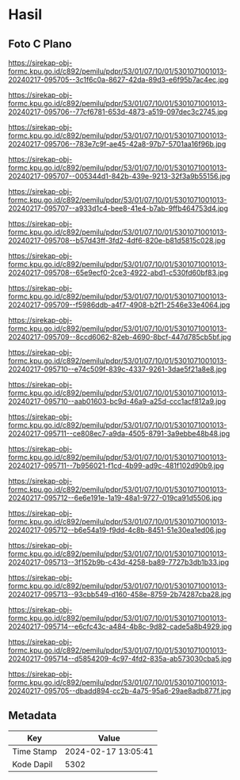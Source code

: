 # Hasil

## Foto C Plano

https://sirekap-obj-formc.kpu.go.id/c892/pemilu/pdpr/53/01/07/10/01/5301071001013-20240217-095705--3c1f6c0a-8627-42da-89d3-e6f95b7ac4ec.jpg

https://sirekap-obj-formc.kpu.go.id/c892/pemilu/pdpr/53/01/07/10/01/5301071001013-20240217-095706--77cf6781-653d-4873-a519-097dec3c2745.jpg

https://sirekap-obj-formc.kpu.go.id/c892/pemilu/pdpr/53/01/07/10/01/5301071001013-20240217-095706--783e7c9f-ae45-42a8-97b7-5701aa16f96b.jpg

https://sirekap-obj-formc.kpu.go.id/c892/pemilu/pdpr/53/01/07/10/01/5301071001013-20240217-095707--005344d1-842b-439e-9213-32f3a9b55156.jpg

https://sirekap-obj-formc.kpu.go.id/c892/pemilu/pdpr/53/01/07/10/01/5301071001013-20240217-095707--a933d1c4-bee8-41e4-b7ab-9ffb464753d4.jpg

https://sirekap-obj-formc.kpu.go.id/c892/pemilu/pdpr/53/01/07/10/01/5301071001013-20240217-095708--b57d43ff-3fd2-4df6-820e-b81d5815c028.jpg

https://sirekap-obj-formc.kpu.go.id/c892/pemilu/pdpr/53/01/07/10/01/5301071001013-20240217-095708--65e9ecf0-2ce3-4922-abd1-c530fd60bf83.jpg

https://sirekap-obj-formc.kpu.go.id/c892/pemilu/pdpr/53/01/07/10/01/5301071001013-20240217-095709--f5986ddb-a4f7-4908-b2f1-2546e33e4064.jpg

https://sirekap-obj-formc.kpu.go.id/c892/pemilu/pdpr/53/01/07/10/01/5301071001013-20240217-095709--8ccd6062-82eb-4690-8bcf-447d785cb5bf.jpg

https://sirekap-obj-formc.kpu.go.id/c892/pemilu/pdpr/53/01/07/10/01/5301071001013-20240217-095710--e74c509f-839c-4337-9261-3dae5f21a8e8.jpg

https://sirekap-obj-formc.kpu.go.id/c892/pemilu/pdpr/53/01/07/10/01/5301071001013-20240217-095710--aab01603-bc9d-46a9-a25d-ccc1acf812a9.jpg

https://sirekap-obj-formc.kpu.go.id/c892/pemilu/pdpr/53/01/07/10/01/5301071001013-20240217-095711--ce808ec7-a9da-4505-8791-3a9ebbe48b48.jpg

https://sirekap-obj-formc.kpu.go.id/c892/pemilu/pdpr/53/01/07/10/01/5301071001013-20240217-095711--7b956021-f1cd-4b99-ad9c-481f102d90b9.jpg

https://sirekap-obj-formc.kpu.go.id/c892/pemilu/pdpr/53/01/07/10/01/5301071001013-20240217-095712--6e6e191e-1a19-48a1-9727-019ca91d5506.jpg

https://sirekap-obj-formc.kpu.go.id/c892/pemilu/pdpr/53/01/07/10/01/5301071001013-20240217-095712--b6e54a19-f9dd-4c8b-8451-51e30ea1ed06.jpg

https://sirekap-obj-formc.kpu.go.id/c892/pemilu/pdpr/53/01/07/10/01/5301071001013-20240217-095713--3f152b9b-c43d-4258-ba89-7727b3db1b33.jpg

https://sirekap-obj-formc.kpu.go.id/c892/pemilu/pdpr/53/01/07/10/01/5301071001013-20240217-095713--93cbb549-d160-458e-8759-2b74287cba28.jpg

https://sirekap-obj-formc.kpu.go.id/c892/pemilu/pdpr/53/01/07/10/01/5301071001013-20240217-095714--e6cfc43c-a484-4b8c-9d82-cade5a8b4929.jpg

https://sirekap-obj-formc.kpu.go.id/c892/pemilu/pdpr/53/01/07/10/01/5301071001013-20240217-095714--d5854209-4c97-4fd2-835a-ab573030cba5.jpg

https://sirekap-obj-formc.kpu.go.id/c892/pemilu/pdpr/53/01/07/10/01/5301071001013-20240217-095705--dbadd894-cc2b-4a75-95a6-29ae8adb877f.jpg


## Metadata

| Key        | Value               |
| ---------- | ------------------- |
| Time Stamp | 2024-02-17 13:05:41 |
| Kode Dapil | 5302                |



